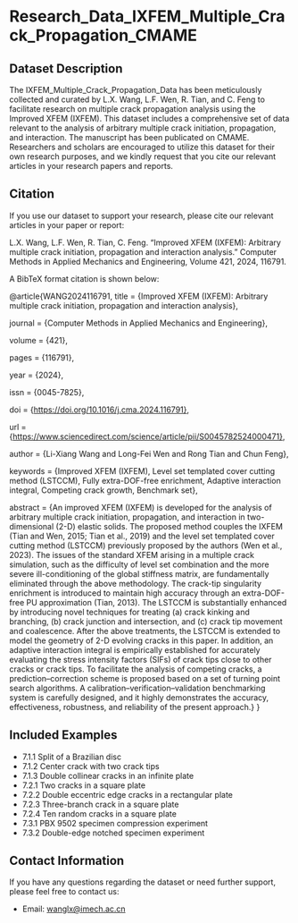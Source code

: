 # Research_Data_IXFEM_Multiple_Crack_Propagation_CMAME

## Dataset Description

The IXFEM_Multiple_Crack_Propagation_Data has been meticulously collected and curated by L.X. Wang, L.F. Wen, R. Tian, and C. Feng to facilitate research on multiple crack propagation analysis using the Improved XFEM (IXFEM). This dataset includes a comprehensive set of data relevant to the analysis of arbitrary multiple crack initiation, propagation, and interaction. The manuscript has been publicated on CMAME. Researchers and scholars are encouraged to utilize this dataset for their own research purposes, and we kindly request that you cite our relevant articles in your research papers and reports.

## Citation

If you use our dataset to support your research, please cite our relevant articles in your paper or report:

L.X. Wang, L.F. Wen, R. Tian, C. Feng. “Improved XFEM (IXFEM): Arbitrary multiple crack initiation, propagation and interaction analysis.” Computer Methods in Applied Mechanics and Engineering, Volume 421, 2024, 116791.


A BibTeX format citation is shown below:

@article{WANG2024116791, 
title = {Improved XFEM (IXFEM): Arbitrary multiple crack initiation, propagation and interaction analysis},

journal = {Computer Methods in Applied Mechanics and Engineering},

volume = {421},

pages = {116791},

year = {2024},

issn = {0045-7825},

doi = {https://doi.org/10.1016/j.cma.2024.116791},

url = {https://www.sciencedirect.com/science/article/pii/S0045782524000471},

author = {Li-Xiang Wang and Long-Fei Wen and Rong Tian and Chun Feng},

keywords = {Improved XFEM (IXFEM), Level set templated cover cutting method (LSTCCM), Fully extra-DOF-free enrichment, Adaptive interaction integral, Competing crack growth, Benchmark set},

abstract = {An improved XFEM (IXFEM) is developed for the analysis of arbitrary multiple crack initiation, propagation, and interaction in two-dimensional (2-D) elastic solids. The proposed method couples the IXFEM (Tian and Wen, 2015; Tian et al., 2019) and the level set templated cover cutting method (LSTCCM) previously proposed by the authors (Wen et al., 2023). The issues of the standard XFEM arising in a multiple crack simulation, such as the difficulty of level set combination and the more severe ill-conditioning of the global stiffness matrix, are fundamentally eliminated through the above methodology. The crack-tip singularity enrichment is introduced to maintain high accuracy through an extra-DOF-free PU approximation (Tian, 2013). The LSTCCM is substantially enhanced by introducing novel techniques for treating (a) crack kinking and branching, (b) crack junction and intersection, and (c) crack tip movement and coalescence. After the above treatments, the LSTCCM is extended to model the geometry of 2-D evolving cracks in this paper. In addition, an adaptive interaction integral is empirically established for accurately evaluating the stress intensity factors (SIFs) of crack tips close to other cracks or crack tips. To facilitate the analysis of competing cracks, a prediction–correction scheme is proposed based on a set of turning point search algorithms. A calibration–verification–validation benchmarking system is carefully designed, and it highly demonstrates the accuracy, effectiveness, robustness, and reliability of the present approach.}
}

## Included Examples

- 7.1.1 Split of a Brazilian disc
- 7.1.2 Center crack with two crack tips
- 7.1.3 Double collinear cracks in an infinite plate
- 7.2.1 Two cracks in a square plate
- 7.2.2 Double eccentric edge cracks in a rectangular plate
- 7.2.3 Three-branch crack in a square plate
- 7.2.4 Ten random cracks in a square plate
- 7.3.1 PBX 9502 specimen compression experiment
- 7.3.2 Double-edge notched specimen experiment

## Contact Information

If you have any questions regarding the dataset or need further support, please feel free to contact us:

- Email: [wanglx@imech.ac.cn](mailto:wanglx@imech.ac.cn)
